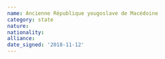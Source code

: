 ```yaml
---
name: Ancienne République yougoslave de Macédoine
category: state
nature: 
nationality: 
alliance: 
date_signed: '2018-11-12'
---
```

    